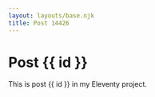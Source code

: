 ```yaml
---
layout: layouts/base.njk
title: Post 14426
---
```


# Post {{ id }}

This is post {{ id }} in my Eleventy project.
